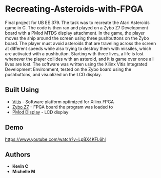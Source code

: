 # Recreating-Asteroids-with-FPGA
Final project for UB EE 379. The task was to recreate the Atari Asteroids game in C. The code is then ran and played on a Zybo Z7 Development board with a PMod MTDS display attachment. In the game, the player moves the ship around the screen using three pushbuttons on the Zybo board. The player must avoid asteroids that are traveling across the screen at different speeds while also trying to destroy them with missiles, which are activated with a pushbutton. Starting with three lives, a life is lost whenever the player collides with an asteroid, and it is game over once all lives are lost. The software was written using the Xilinx Vitis Integrated Development Environment, tested on the Zybo board using the pushbuttons, and visualized on the LCD display.

##  Built Using
* [Vitis](https://www.xilinx.com/products/design-tools/vitis/vitis-platform.html) - Software platform optimized for Xilinx FPGA
* [Zybo Z7](https://digilent.com/shop/zybo-z7-zynq-7000-arm-fpga-soc-development-board/) - FPGA board the program was loaded to
* [PMod Display](https://digilent.com/reference/pmod/pmodmtds/start) - LCD display

## Demo
https://www.youtube.com/watch?v=LpBX4KFL6hI 

## Authors

* **Kevin C** 
* **Michelle M** 
